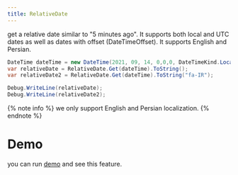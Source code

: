 ```yaml
---
title: RelativeDate 
---
```


get a relative date similar to "5 minutes ago". It supports both local and UTC dates as well as dates with offset (DateTimeOffset). It supports English and Persian.

```cs
DateTime dateTime = new DateTime(2021, 09, 14, 0,0,0, DateTimeKind.Local);
var relativeDate = RelativeDate.Get(dateTime).ToString();
var relativeDate2 = RelativeDate.Get(dateTime).ToString("fa-IR");

Debug.WriteLine(relativeDate);
Debug.WriteLine(relativeDate2);
```

{% note info %}
we only support English and Persian localization.
{% endnote %}


# Demo
you can run [demo](https://github.com/Ghost1372/DevWinUI) and see this feature.